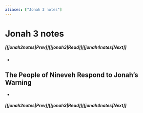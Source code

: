 ```yaml
---
aliases: ["Jonah 3 notes"]
---
```

# Jonah 3 notes
##### <span class=arrow-left></span>[[jonah2notes|Prev]]<span class=navigation-separator></span>[[jonah3|Read]]<span class=navigation-separator></span>[[jonah4notes|Next]]<span class=arrow-right></span>
- 
## The People of Nineveh Respond to Jonah’s Warning
- 
##### <span class=arrow-left></span>[[jonah2notes|Prev]]<span class=navigation-separator></span>[[jonah3|Read]]<span class=navigation-separator></span>[[jonah4notes|Next]]<span class=arrow-right></span>